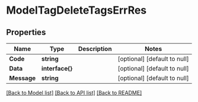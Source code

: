 # ModelTagDeleteTagsErrRes

## Properties
Name | Type | Description | Notes
------------ | ------------- | ------------- | -------------
**Code** | **string** |  | [optional] [default to null]
**Data** | **interface{}** |  | [optional] [default to null]
**Message** | **string** |  | [optional] [default to null]

[[Back to Model list]](../README.md#documentation-for-models) [[Back to API list]](../README.md#documentation-for-api-endpoints) [[Back to README]](../README.md)


